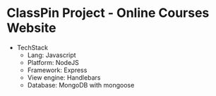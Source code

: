 # ClassPin Project - Online Courses Website
- TechStack
  + Lang: Javascript
  + Platform: NodeJS
  + Framework: Express
  + View engine: Handlebars
  + Database: MongoDB with mongoose
